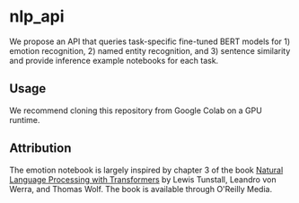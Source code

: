 # nlp_api
We propose an API that queries task-specific fine-tuned BERT models for 1) emotion recognition, 2) named entity recognition, and 3) sentence similarity and provide inference example notebooks for each task.

## Usage

We recommend cloning this repository from Google Colab on a GPU runtime.

## Attribution

The emotion notebook is largely inspired by chapter 3 of the book <a href="https://www.oreilly.com/library/view/natural-language-processing/9781098136789/">Natural Language Processing with Transformers</a> by Lewis Tunstall, Leandro von Werra, and Thomas Wolf. The book is available through O'Reilly Media.
